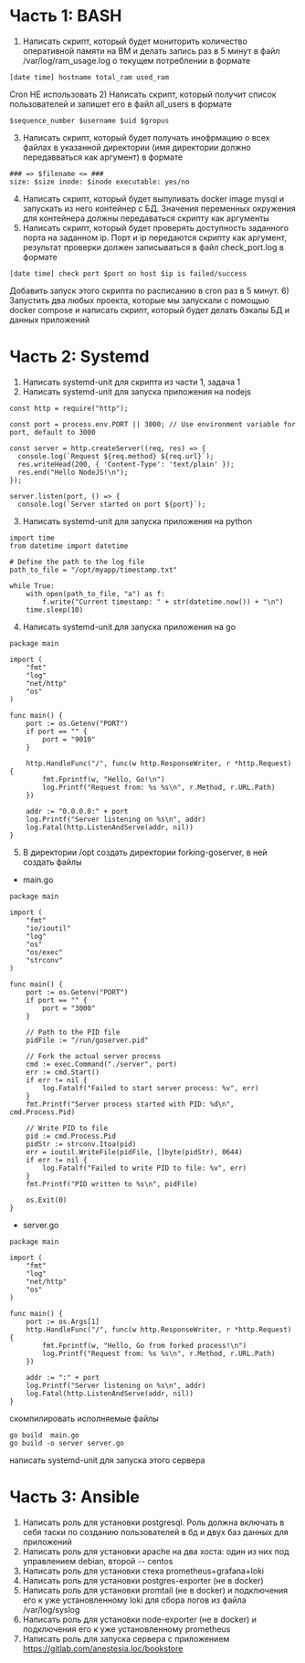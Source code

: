 # Часть 1: BASH
1) Написать скрипт, который будет мониторить количество оперативной памяти на ВМ и делать запись раз в 5 минут в файл /var/log/ram_usage.log о текущем потреблении в формате
```
[date time] hostname total_ram used_ram
```
Cron НЕ использовать
2) Написать скрипт, который получит список пользователей и запишет его в файл all_users в формате
```
$sequence_number $username $uid $gropus
```
3) Написать скрипт, который будет получать инофрмацию о всех файлах в указанной директории (имя директории должно передавваться как аргумент) в формате
```
### => $filename <= ###
size: $size inode: $inode executable: yes/no
```
4) Написать скрипт, который будет выпуливать docker image mysql и запускать из него контейнер с БД. Значения переменных окружения для контейнера должны передаваться скрипту как аргументы
5) Написать скрипт, который будет проверять доступность заданного порта на заданном ip. Порт и ip передаются скрипту как аргумент, результат проверки должен записываться в файл check_port.log в формате
```
[date time] check port $port on host $ip is failed/success
```
Добавить запуск этого скрипта по расписанию в cron раз в 5 минут.
6) Запустить два любых проекта, которые мы запускали с помощью docker compose и написать скрипт, который будет делать бэкапы БД и данных приложений
# Часть 2: Systemd
1) Написать systemd-unit для скрипта из части 1, задача 1
2) Написать systemd-unit для запуска приложения на nodejs
```
const http = require("http");

const port = process.env.PORT || 3000; // Use environment variable for port, default to 3000

const server = http.createServer((req, res) => {
  console.log(`Request ${req.method} ${req.url}`); 
  res.writeHead(200, { 'Content-Type': 'text/plain' });
  res.end("Hello NodeJS!\n"); 
});

server.listen(port, () => {
  console.log(`Server started on port ${port}`);

```
3) Написать systemd-unit для запуска приложения на python
```
import time
from datetime import datetime

# Define the path to the log file
path_to_file = "/opt/myapp/timestamp.txt" 

while True:
    with open(path_to_file, "a") as f:
        f.write("Current timestamp: " + str(datetime.now()) + "\n")
    time.sleep(10)
```
4) Написать systemd-unit для запуска приложения на go
```
package main

import (
	"fmt"
	"log"
	"net/http"
	"os"
)

func main() {
	port := os.Getenv("PORT")
	if port == "" {
		port = "9010"
	}

	http.HandleFunc("/", func(w http.ResponseWriter, r *http.Request) {
		fmt.Fprintf(w, "Hello, Go!\n")
		log.Printf("Request from: %s %s\n", r.Method, r.URL.Path)
	})

	addr := "0.0.0.0:" + port
	log.Printf("Server listening on %s\n", addr)
	log.Fatal(http.ListenAndServe(addr, nil))
}
```
5) В директории /opt создать директории forking-goserver, в ней создать файлы
- main.go
```
package main

import (
	"fmt"
	"io/ioutil"
	"log"
	"os"
	"os/exec"
	"strconv"
)

func main() {
	port := os.Getenv("PORT")
	if port == "" {
		port = "3000"
	}

	// Path to the PID file
	pidFile := "/run/goserver.pid"

	// Fork the actual server process
	cmd := exec.Command("./server", port) 
	err := cmd.Start()
	if err != nil {
		log.Fatalf("Failed to start server process: %v", err)
	}
	fmt.Printf("Server process started with PID: %d\n", cmd.Process.Pid)

	// Write PID to file
	pid := cmd.Process.Pid
	pidStr := strconv.Itoa(pid)
	err = ioutil.WriteFile(pidFile, []byte(pidStr), 0644)
	if err != nil {
		log.Fatalf("Failed to write PID to file: %v", err)
	}
	fmt.Printf("PID written to %s\n", pidFile)

	os.Exit(0)
}
```
- server.go
```
package main

import (
	"fmt"
	"log"
	"net/http"
	"os"
)

func main() {
	port := os.Args[1] 
	http.HandleFunc("/", func(w http.ResponseWriter, r *http.Request) {
		fmt.Fprintf(w, "Hello, Go from forked process!\n")
		log.Printf("Request from: %s %s\n", r.Method, r.URL.Path)
	})

	addr := ":" + port
	log.Printf("Server listening on %s\n", addr)
	log.Fatal(http.ListenAndServe(addr, nil))
}
```
скомпилировать исполняемые файлы
```
go build  main.go
go build -o server server.go
```
написать systemd-unit для запуска этого сервера
# Часть 3: Ansible
1) Написать роль для установки postgresql. Роль должна включать в себя таски по созданию пользователей в бд и двух баз данных для приложений
2) Написать роль для установки apache на два хоста: один из них под управлением debian, второй -- centos
3) Написать роль для установки стека prometheus+grafana+loki
4) Написать роль для установки postgres-exporter (не в docker)
5) Написать роль для установки promtail (не в docker) и подключения его к уже установленному loki для сбора логов из файла /var/log/syslog
6) Написать роль для установки node-exporter (не в docker) и подключения его к уже установленному prometheus
7) Написать роль для запуска сервера с приложением https://gitlab.com/anestesia.loc/bookstore
